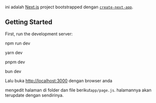 ini adalah [Next.js](https://nextjs.org/) project bootstrapped dengan [`create-next-app`](https://github.com/vercel/next.js/tree/canary/packages/create-next-app).

## Getting Started

First, run the development server:

npm run dev

yarn dev

pnpm dev

bun dev


Lalu buka [http://localhost:3000](http://localhost:3000) dengan browser anda

mengedit halaman di folder dan file berikut`app/page.js`. halamannya akan terupdate dengan sendirinya.
